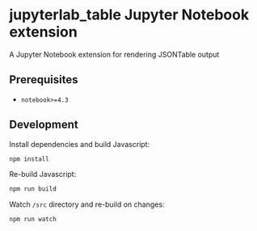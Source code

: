 # jupyterlab_table Jupyter Notebook extension

A Jupyter Notebook extension for rendering JSONTable output

## Prerequisites

* `notebook>=4.3`

## Development

Install dependencies and build Javascript:

```bash
npm install
```

Re-build Javascript:

```bash
npm run build
```

Watch `/src` directory and re-build on changes:

```bash
npm run watch
```
